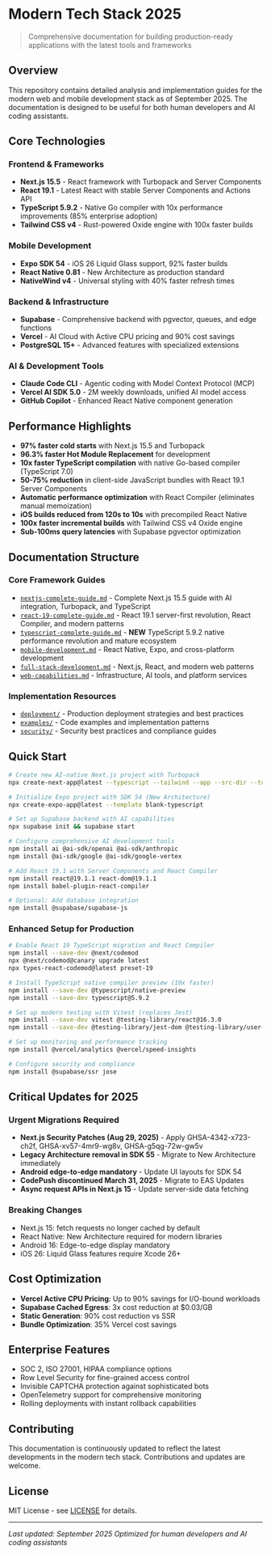 # Modern Tech Stack 2025

> Comprehensive documentation for building production-ready applications with the latest tools and frameworks

## Overview

This repository contains detailed analysis and implementation guides for the modern web and mobile development stack as of September 2025. The documentation is designed to be useful for both human developers and AI coding assistants.

## Core Technologies

### Frontend & Frameworks
- **Next.js 15.5** - React framework with Turbopack and Server Components
- **React 19.1** - Latest React with stable Server Components and Actions API
- **TypeScript 5.9.2** - Native Go compiler with 10x performance improvements (85% enterprise adoption)
- **Tailwind CSS v4** - Rust-powered Oxide engine with 100x faster builds

### Mobile Development
- **Expo SDK 54** - iOS 26 Liquid Glass support, 92% faster builds
- **React Native 0.81** - New Architecture as production standard
- **NativeWind v4** - Universal styling with 40% faster refresh times

### Backend & Infrastructure
- **Supabase** - Comprehensive backend with pgvector, queues, and edge functions
- **Vercel** - AI Cloud with Active CPU pricing and 90% cost savings
- **PostgreSQL 15+** - Advanced features with specialized extensions

### AI & Development Tools
- **Claude Code CLI** - Agentic coding with Model Context Protocol (MCP)
- **Vercel AI SDK 5.0** - 2M weekly downloads, unified AI model access
- **GitHub Copilot** - Enhanced React Native component generation

## Performance Highlights

- **97% faster cold starts** with Next.js 15.5 and Turbopack
- **96.3% faster Hot Module Replacement** for development
- **10x faster TypeScript compilation** with native Go-based compiler (TypeScript 7.0)
- **50-75% reduction** in client-side JavaScript bundles with React 19.1 Server Components
- **Automatic performance optimization** with React Compiler (eliminates manual memoization)
- **iOS builds reduced from 120s to 10s** with precompiled React Native
- **100x faster incremental builds** with Tailwind CSS v4 Oxide engine
- **Sub-100ms query latencies** with Supabase pgvector optimization

## Documentation Structure

### Core Framework Guides
- [`nextjs-complete-guide.md`](./nextjs-complete-guide.md) - Complete Next.js 15.5 guide with AI integration, Turbopack, and TypeScript
- [`react-19-complete-guide.md`](./react-19-complete-guide.md) - React 19.1 server-first revolution, React Compiler, and modern patterns
- [`typescript-complete-guide.md`](./typescript-complete-guide.md) - **NEW** TypeScript 5.9.2 native performance revolution and mature ecosystem
- [`mobile-development.md`](./mobile-development.md) - React Native, Expo, and cross-platform development
- [`full-stack-development.md`](./full-stack-development.md) - Next.js, React, and modern web patterns
- [`web-capabilities.md`](./web-capabilities.md) - Infrastructure, AI tools, and platform services

### Implementation Resources
- [`deployment/`](./deployment/) - Production deployment strategies and best practices
- [`examples/`](./examples/) - Code examples and implementation patterns
- [`security/`](./security/) - Security best practices and compliance guides

## Quick Start

```bash
# Create new AI-native Next.js project with Turbopack
npx create-next-app@latest --typescript --tailwind --app --src-dir --turbo

# Initialize Expo project with SDK 54 (New Architecture)
npx create-expo-app@latest --template blank-typescript

# Set up Supabase backend with AI capabilities
npx supabase init && supabase start

# Configure comprehensive AI development tools
npm install ai @ai-sdk/openai @ai-sdk/anthropic
npm install @ai-sdk/google @ai-sdk/google-vertex

# Add React 19.1 with Server Components and React Compiler
npm install react@19.1.1 react-dom@19.1.1
npm install babel-plugin-react-compiler

# Optional: Add database integration
npm install @supabase/supabase-js
```

### Enhanced Setup for Production

```bash
# Enable React 19 TypeScript migration and React Compiler
npm install --save-dev @next/codemod
npx @next/codemod@canary upgrade latest
npx types-react-codemod@latest preset-19

# Install TypeScript native compiler preview (10x faster)
npm install --save-dev @typescript/native-preview
npm install --save-dev typescript@5.9.2

# Set up modern testing with Vitest (replaces Jest)
npm install --save-dev vitest @testing-library/react@16.3.0
npm install --save-dev @testing-library/jest-dom @testing-library/user-event

# Set up monitoring and performance tracking
npm install @vercel/analytics @vercel/speed-insights

# Configure security and compliance
npm install @supabase/ssr jose
```

## Critical Updates for 2025

### Urgent Migrations Required
- **Next.js Security Patches (Aug 29, 2025)** - Apply GHSA-4342-x723-ch2f, GHSA-xv57-4mr9-wg8v, GHSA-g5qg-72w-gw5v
- **Legacy Architecture removal in SDK 55** - Migrate to New Architecture immediately
- **Android edge-to-edge mandatory** - Update UI layouts for SDK 54
- **CodePush discontinued March 31, 2025** - Migrate to EAS Updates
- **Async request APIs in Next.js 15** - Update server-side data fetching

### Breaking Changes
- Next.js 15: fetch requests no longer cached by default
- React Native: New Architecture required for modern libraries
- Android 16: Edge-to-edge display mandatory
- iOS 26: Liquid Glass features require Xcode 26+

## Cost Optimization

- **Vercel Active CPU Pricing**: Up to 90% savings for I/O-bound workloads
- **Supabase Cached Egress**: 3x cost reduction at $0.03/GB
- **Static Generation**: 90% cost reduction vs SSR
- **Bundle Optimization**: 35% Vercel cost savings

## Enterprise Features

- SOC 2, ISO 27001, HIPAA compliance options
- Row Level Security for fine-grained access control
- Invisible CAPTCHA protection against sophisticated bots
- OpenTelemetry support for comprehensive monitoring
- Rolling deployments with instant rollback capabilities

## Contributing

This documentation is continuously updated to reflect the latest developments in the modern tech stack. Contributions and updates are welcome.

## License

MIT License - see [LICENSE](LICENSE) for details.

---

*Last updated: September 2025*
*Optimized for human developers and AI coding assistants*
